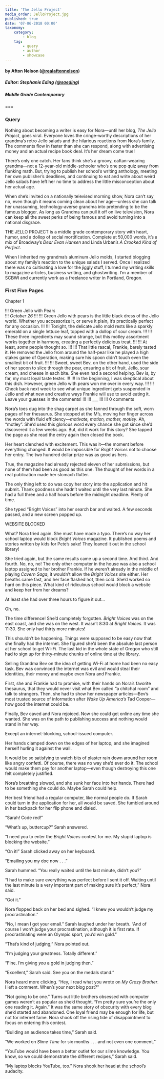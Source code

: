 ```yaml
---
title: 'The Jello Project'
media_order: JelloProject.jpg
published: true
date: '07-06-2018 00:00'
taxonomy:
    category:
        - blog
    tag:
        - query
        - author
        - showcase
---
```


#### by Afton Nelson ([@realaftonnelson](https://twitter.com/realaftonnelson?target=_blank))

##### Editor: Stephanie Eding ([@saeding](https://twitter.com/saeding?target=_blank))

##### Middle Grade Contemporary

===
### Query

Nothing about becoming a writer is easy for Nora&mdash;until her blog, _The Jello Project_, goes viral. Everyone loves the cringe-worthy descriptions of her grandma’s retro Jello salads and the hilarious reactions from Nora’s family. The comments flow in faster than she can respond, along with advertising money and an actual recipe book deal. It’s her dream come true!

There’s only one catch. Her fans think she’s a groovy, caftan-wearing grandma&mdash;not a 12-year-old middle-schooler who’s one pop quiz away from flunking math. But, trying to publish her school’s writing anthology, meeting her own publisher’s deadlines, and continuing to eat and write about weird Jello salads have left her no time to address the little misconception about her actual age.

When she’s invited on a nationally televised morning show, Nora can’t say no, even though it means coming clean about her age&mdash;unless she can talk her unassuming, technology-averse grandma into pretending to be the famous blogger. As long as Grandma can pull it off on live television, Nora can keep all the sweet perks of being famous and avoid turning into a national disgrace. 

THE JELLO PROJECT is a middle grade contemporary story with heart, humor, and a dollop of social mortification. Complete at 50,000 words, it’s a mix of Broadway’s _Dear Evan Hansen_ and Linda Urban’s _A Crooked Kind of Perfect_.

When I inherited my grandma’s aluminum Jello molds, I started blogging about my family’s reaction to the unique salads I served. Once I realized there was no cultivating a love for the jiggly stuff, I turned my writing skills to magazine articles, business writing, and ghostwriting. I’m a member of SCBWI and currently work as a freelance writer in Portland, Oregon. 

### First Five Pages

Chapter 1

!!! Green Jello with Pears  
!!! _October 26_
!!!
!!! Green Jello with pears is the little black dress of the Jello world. Whether you accessorize it, or serve it plain, it’s practically perfect for any occasion.
!!! 
!!! Tonight, the delicate Jello mold rests like a sparkly emerald on a single lettuce leaf, topped with a dollop of sour cream.
!!! 
!!! These three ingredients may sound strange, but this motley assortment works together in harmony, creating a perfectly delicious treat. 
!!! 
!!! At least, _some_ people thought so.
!!! 
!!! That little rascal, Frankie, barely tasted it. He removed the Jello from around the half-pear like he played a high stakes game of Operation, making sure his spoon didn’t touch even the smallest bit of fruit. 
!!! 
!!! Sweet, sweet Bev, on the other hand, used the side of her spoon to slice through the pear, ensuring a bit of fruit, Jello, sour cream, and cheese in each bite. She even had a second helping. Bev is, by far, my most loyal taste tester.
!!! 
!!! In the beginning, I was skeptical about this dish. However, green Jello with pears won me over in every way.
!!! 
!!! Check back next week to see what unique ingredient gets suspended in Jello and what new and creative ways Frankie will use to avoid eating it. Leave your guesses in the comments!
!!! 
!!! \___
!!! 
!!! 0 comments


Nora’s toes dug into the shag carpet as she fanned through the soft, worn pages of her thesaurus. She stopped at the M’s, moving her finger across the words with fluid efficiency&mdash;_motivate, motion, mother, motley_. Ah, “motley”. She’d used this glorious word every chance she got since she’d discovered it a few weeks ago. But, did it work for this story? She tapped the page as she read the entry again then closed the book. 

Her heart clenched with excitement. This was it&mdash;the moment before everything changed. It would be impossible for _Bright Voices_ not to choose her entry. The two hundred dollar prize was as good as hers. 

True, the magazine had already rejected eleven of her submissions, but none of them had been as good as this one. The thought of her words in a real publication made her stomach flutter. 

The only thing left to do was copy her story into the application and hit submit. Thank goodness she hadn’t waited until the very last minute. She had a full three and a half hours before the midnight deadline. Plenty of time.

She typed “Bright Voices” into her search bar and waited. A few seconds passed, and a new screen popped up. 

WEBSITE BLOCKED

What? Nora tried again. She must have made a typo. There’s no way her school laptop would block _Bright Voices_ magazine. It published poems and stories written by kids for Pete’s sake! They loaned it out in the school library! 

She tried again, but the same results came up a second time. And third. And fourth. 
No, no, no! The only other computer in the house was also a school laptop assigned to her brother Frankie. If he weren’t already in the middle of playing _Cavern Saga_, it wouldn’t allow the _Bright Voices_ site either. Her breaths came fast, and her face flashed hot, then cold. She’d worked so hard on this piece. What kind of ridiculous school would block a website and keep her from her dreams? 

At least she had over three hours to figure it out…

Oh, no.

The time difference! She’d completely forgotten. _Bright Voices_ was on the east coast, and she was on the west. It wasn’t 8:30 at _Bright Voices_. It was 11:30. She only had thirty more minutes! 

This shouldn’t be happening. Things were supposed to be easy now that she finally had the internet. She figured she’d been the absolute last person at her school to get Wi-Fi. The last kid in the whole state of Oregon who still had to sign up for thirty-minute chunks of online time at the library.

Selling Grandma Bev on the idea of getting Wi-Fi at home had been no easy task. Bev was convinced the internet was evil and would steal their identities, their money and maybe even Nora and Frankie. 

First, she and Frankie had to promise, with their hands on Nora’s favorite thesaurus, that they would never visit what Bev called “a chitchat room” and talk to strangers. Then, she had to show her newspaper articles&mdash;Bev’s most trusted source of information after _Wake Up America’s_ Tad Cooper&mdash;how good the internet could be.

Finally, Bev caved and Nora rejoiced. Now she could get online any time she wanted. She was on the path to publishing success and nothing would stand in her way.

Except an internet-blocking, school-issued computer.

Her hands clamped down on the edges of her laptop, and she imagined herself hurling it against the wall. 

It would be so satisfying to watch bits of plaster rain down around her room like angry confetti. Of course, there was no way she’d ever do it. The school would make them pay for another laptop&mdash;even though destroying this one felt completely justified. 

Nora’s breathing slowed, and she sunk her face into her hands. There had to be something she could do. Maybe Sarah could help. 

Her best friend had a regular computer, like normal people do. If Sarah could turn in the application for her, all would be saved. She fumbled around in her backpack for her flip phone and dialed. 

“Sarah! Code red!”

“What’s up, buttercup?” Sarah answered.

“I need you to enter the _Bright Voices_ contest for me. My stupid laptop is blocking the website.”

 “On it!” Sarah clicked away on her keyboard. 

“Emailing you my doc now . . .”

Sarah hummed. “You really waited until the last minute, didn’t you?” 

“I had to make sure everything was perfect before I sent it off. Waiting until the last minute is a very important part of making sure it’s perfect,” Nora said.

“Got it.”

Nora flopped back on her bed and sighed. “I knew you wouldn’t judge my procrastination.”

“No, I mean I got your email.” Sarah laughed under her breath. “And of course I won’t judge your procrastination, although it is first rate. If procrastinating were an Olympic sport, you’d win gold.”

“That’s kind of judging,” Nora pointed out.

“I’m judging your greatness. Totally different.”

“Fine. I’m giving _you_ a gold in judging then.” 

“Excellent,” Sarah said. See you on the medals stand.” 

Nora heard more clicking. “Hey, I read what you wrote on _My Crazy Brother_. I left a comment. When’s your next blog post?”

“Not going to be one.” Turns out little brothers obsessed with computer games weren’t as popular as she’d thought. “I’m pretty sure you’re the only one reading it. Again.” It was the same story of obscurity with every blog she’d started and abandoned. One loyal friend may be enough for life, but not for internet fame. Nora shook off the rising tide of disappointment to focus on entering this contest. 

“Building an audience takes time,” Sarah said.

“We worked on _Slime Time_ for six months . . . and not even one comment.”

“YouTube would have been a better outlet for our slime knowledge. You know, so we could demonstrate the different recipes,” Sarah said.

“My laptop blocks YouTube, too.” Nora shook her head at the school’s audacity.